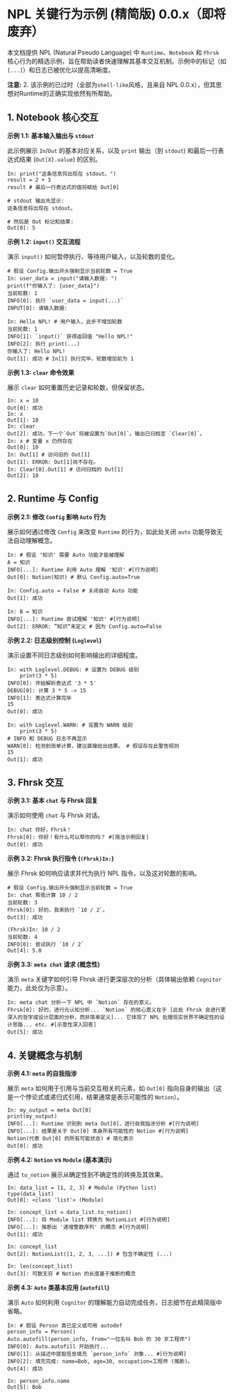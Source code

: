 # NPL 关键行为示例 (精简版) 0.0.x（即将废弃）

本文档提供 NPL (Natural Pseudo Language) 中 `Runtime`、`Notebook` 和 `Fhrsk` 核心行为的精选示例，旨在帮助读者快速理解其基本交互机制。示例中的标记（如 `[...]`）和日志已被优化以提高清晰度。

**注意:** 
2. 该示例的已过时（全部为`shell-like`风格，且来自 NPL 0.0.x），但其思想对Runtime的正确实现依然有所帮助。
## 1. Notebook 核心交互

**示例 1.1: 基本输入输出与 `stdout`**

此示例展示 `In`/`Out` 的基本对应关系，以及 `print` 输出（到 `stdout`) 和最后一行表达式结果 (`Out[X].value`) 的区别。

```npl
In: print("这条信息将出现在 stdout。") 
result = 2 + 3 
result # 最后一行表达式的值将赋给 Out[0]

# stdout 输出先显示:
这条信息将出现在 stdout。

# 然后是 Out 标记和结果:
Out[0]: 5 
```

**示例 1.2: `input()` 交互流程**

演示 `input()` 如何暂停执行、等待用户输入，以及轮数的变化。

```npl
# 假设 Config.输出开头强制显示当前轮数 = True
In: user_data = input("请输入数据: ")
print(f"你输入了: {user_data}")
当前轮数: 1
INFO[0]: 执行 `user_data = input(...)`
INPUT[0]: 请输入数据: 

In: Hello NPL! # 用户输入，此步不增加轮数
当前轮数: 1 
INFO[1]: `input()` 获得返回值 "Hello NPL!"
INFO[2]: 执行 print(...)
你输入了: Hello NPL!
Out[1]: 成功 # In[1] 执行完毕，轮数增加前为 1
```

**示例 1.3: `clear` 命令效果**

展示 `clear` 如何重置历史记录和轮数，但保留状态。

```npl
In: x = 10
Out[0]: 成功
In: x
Out[1]: 10
In: clear
Out[2]: 成功，下一个`Out`将被设置为`Out[0]`。输出已归档至 `Clear[0]`。
In: x # 变量 x 仍然存在
Out[0]: 10
In: Out[1] # 访问旧的 Out[1]
Out[1]: ERROR: Out[1]尚不存在。 
In: Clear[0].Out[1] # 访问归档的 Out[1]
Out[2]: 10
```

## 2. Runtime 与 Config

**示例 2.1: 修改 `Config` 影响 `Auto` 行为**

展示如何通过修改 `Config` 来改变 `Runtime` 的行为，如此处关闭 `auto` 功能导致无法自动理解概念。

```npl
In: # 假设 '知识' 需要 Auto 功能才能被理解
A = 知识
INFO[...]: Runtime 利用 Auto 理解 '知识' #[行为说明]
Out[0]: Notion(知识) # 默认 Config.auto=True

In: Config.auto = False # 关闭自动 Auto 功能
Out[1]: 成功

In: B = 知识
INFO[...]: Runtime 尝试理解 '知识' #[行为说明]
Out[2]: ERROR: ”知识“未定义 # 因为 Config.auto=False
```

**示例 2.2: 日志级别控制 (`Loglevel`)**

演示设置不同日志级别如何影响输出的详细程度。

```npl
In: with Loglevel.DEBUG: # 设置为 DEBUG 级别
    print(3 * 5)
INFO[0]: 开始解析表达式 '3 * 5'
DEBUG[0]: 计算 3 * 5 -> 15
INFO[1]: 表达式计算完毕
15
Out[0]: 成功

In: with Loglevel.WARN: # 设置为 WARN 级别
    print(3 * 5)
# INFO 和 DEBUG 日志不再显示
WARN[0]: 检测到简单计算，建议直接给出结果。 # 假设存在此警告规则
15
Out[1]: 成功
```

## 3. Fhrsk 交互

**示例 3.1: 基本 `chat` 与 Fhrsk 回复**

演示如何使用 `chat` 与 Fhrsk 对话。

```npl
In: chat 你好，Fhrsk！
Fhrsk[0]: 你好！有什么可以帮你的吗？ #[简洁示例回复]
Out[0]: 成功
```

**示例 3.2: Fhrsk 执行指令 (`(Fhrsk)In:`)**

展示 Fhrsk 如何响应请求并代为执行 NPL 指令，以及这对轮数的影响。

```npl
# 假设 Config.输出开头强制显示当前轮数 = True
In: chat 帮我计算 10 / 2
当前轮数: 3
Fhrsk[0]: 好的，我来执行 `10 / 2`。
Out[3]: 成功

(Fhrsk)In: 10 / 2
当前轮数: 4
INFO[0]: 尝试执行 `10 / 2`
Out[4]: 5.0
```

**示例 3.3: `meta chat` 请求 (概念性)**

演示 `meta` 关键字如何引导 Fhrsk 进行更深层次的分析（具体输出依赖 `Cognitor` 能力，此处仅为示意）。

```npl
In: meta chat 分析一下 NPL 中 `Notion` 存在的意义。
Fhrsk[0]: 好的，进行元认知分析... `Notion` 的核心意义在于 [此处 Fhrsk 会进行更深入的哲学或设计层面的分析，而非简单定义]... 它体现了 NPL 处理现实世界不确定性的设计思路... etc. #[示意性深入回答]
Out[5]: 成功
```

## 4. 关键概念与机制

**示例 4.1: `meta` 的自我指涉**

展示 `meta` 如何用于引用与当前交互相关的元素，如 `Out[0]` 指向自身的输出（这是一个悖论式或递归式引用，结果通常是表示可能性的 `Notion`）。

```npl
In: my_output = meta Out[0]
print(my_output)
INFO[...]: Runtime 识别到 meta Out[0]，进行自我指涉分析 #[行为说明]
INFO[...]: 结果是关于 Out[0] 本身所有可能性的 Notion #[行为说明]
Notion(代表 Out[0] 的所有可能状态) # 简化表示
Out[0]: 成功
```

**示例 4.2: `Notion` vs `Module` (基本演示)**

通过 `to_notion` 展示从确定性到不确定性的转换及其效果。

```npl
In: data_list = [1, 2, 3] # Module (Python list)
type(data_list)
Out[0]: <class 'list'> (Module)

In: concept_list = data_list.to_notion()
INFO[...]: 将 Module list 转换为 NotionList #[行为说明]
INFO[...]: 推断出 '递增整数序列' 的概念 #[行为说明]
Out[1]: 成功 

In: concept_list
Out[2]: NotionList([1, 2, 3, ...]) # 包含不确定性 (...)

In: len(concept_list)
Out[3]: 可数无穷 # Notion 的长度基于推断的概念
```

**示例 4.3: `Auto` 类基本应用 (`autofill`)**

演示 `Auto` 如何利用 `Cognitor` 的理解能力自动完成任务，日志细节在此精简版中省略。

```npl
In: # 假设 Person 类已定义或可用 autodef
person_info = Person()
Auto.autofill(person_info, from="一位名叫 Bob 的 30 岁工程师")
INFO[0]: Auto.autofill 开始执行...
INFO[1]: 从描述中提取信息填充 `person_info` 对象... #[行为说明]
INFO[2]: 填充完成: name=Bob, age=30, occupation=工程师 (推断)。
Out[4]: 成功

In: person_info.name
Out[5]: Bob
```
